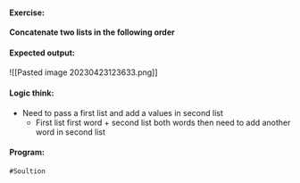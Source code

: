 #### Exercise:
**Concatenate two lists in the following order**

#### Expected output:

![[Pasted image 20230423123633.png]]

#### Logic think:
* Need to pass a first list and add a values in second list
	* First list first word + second list both words then need to add another word in second list

#### Program:
```
#Soultion

```